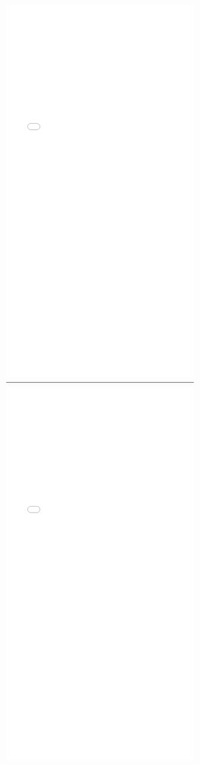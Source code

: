 


<iframe src="myhtml/whatsApp.html" width="100%" height="1000px" style="border:none;"></iframe>

---

<iframe src="myhtml/ilya.html" width="100%" height="1000px" style="border:none;"></iframe>


